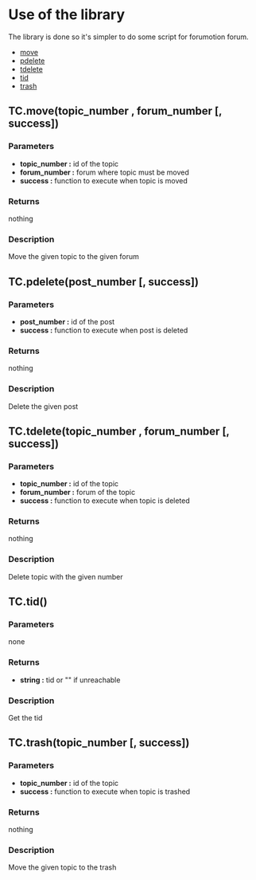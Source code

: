 Use of the library
==================

The library is done so it's simpler to do some script for forumotion forum.

* [move](#f-move)
* [pdelete](#f-pdelete)
* [tdelete](#f-tdelete)
* [tid](#f-tid)
* [trash](#f-trash)

<a name="f-move"></a>
## TC.move(topic_number , forum_number [, success])

### Parameters
* **topic_number :** id of the topic
* **forum_number :** forum where topic must be moved
* **success :** function to execute when topic is moved

### Returns
nothing

### Description
Move the given topic to the given forum

<a name="f-pdelete"></a>
## TC.pdelete(post_number [, success])

### Parameters
* **post_number :** id of the post
* **success :** function to execute when post is deleted

### Returns
nothing

### Description
Delete the given post

<a name="f-tdelete"></a>
## TC.tdelete(topic_number , forum_number [, success])

### Parameters
* **topic_number :** id of the topic
* **forum_number :** forum of the topic
* **success :** function to execute when topic is deleted

### Returns
nothing

### Description
Delete topic with the given number


<a name="f-tid"></a> 
## TC.tid()

### Parameters
none

### Returns
* **string :** tid or "" if unreachable

### Description
Get the tid

<a name="f-trash"></a> 
## TC.trash(topic_number [, success])

### Parameters
* **topic_number :** id of the topic
* **success :** function to execute when topic is trashed

### Returns
nothing

### Description
Move the given topic to the trash
